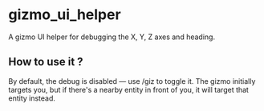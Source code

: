 # gizmo_ui_helper

A gizmo UI helper for debugging the X, Y, Z axes and heading.

## How to use it ?

By default, the debug is disabled — use /giz to toggle it.
The gizmo initially targets you, but if there's a nearby entity in front of you, it will target that entity instead.
